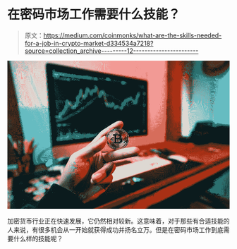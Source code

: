 # 在密码市场工作需要什么技能？

> 原文：<https://medium.com/coinmonks/what-are-the-skills-needed-for-a-job-in-crypto-market-d334534a7218?source=collection_archive---------12----------------------->

![](img/6113c36009bf143e9644dd65caddb7d3.png)

加密货币行业正在快速发展，它仍然相对较新。这意味着，对于那些有合适技能的人来说，有很多机会从一开始就获得成功并扬名立万。但是在密码市场工作到底需要什么样的技能呢？